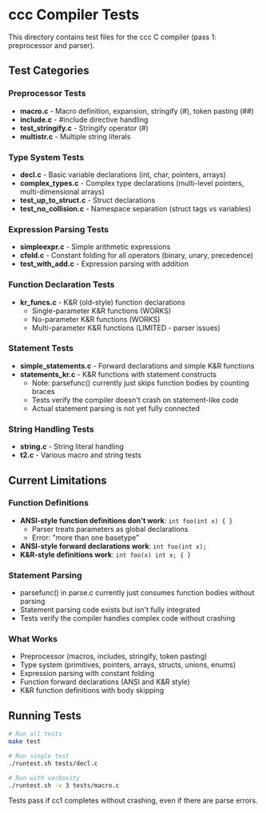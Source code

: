 # ccc Compiler Tests

This directory contains test files for the ccc C compiler (pass 1: preprocessor and parser).

## Test Categories

### Preprocessor Tests
- **macro.c** - Macro definition, expansion, stringify (#), token pasting (##)
- **include.c** - #include directive handling
- **test_stringify.c** - Stringify operator (#)
- **multistr.c** - Multiple string literals

### Type System Tests
- **decl.c** - Basic variable declarations (int, char, pointers, arrays)
- **complex_types.c** - Complex type declarations (multi-level pointers, multi-dimensional arrays)
- **test_up_to_struct.c** - Struct declarations
- **test_no_collision.c** - Namespace separation (struct tags vs variables)

### Expression Parsing Tests
- **simpleexpr.c** - Simple arithmetic expressions
- **cfold.c** - Constant folding for all operators (binary, unary, precedence)
- **test_with_add.c** - Expression parsing with addition

### Function Declaration Tests
- **kr_funcs.c** - K&R (old-style) function declarations
  - Single-parameter K&R functions (WORKS)
  - No-parameter K&R functions (WORKS)
  - Multi-parameter K&R functions (LIMITED - parser issues)

### Statement Tests
- **simple_statements.c** - Forward declarations and simple K&R functions
- **statements_kr.c** - K&R functions with statement constructs
  - Note: parsefunc() currently just skips function bodies by counting braces
  - Tests verify the compiler doesn't crash on statement-like code
  - Actual statement parsing is not yet fully connected

### String Handling Tests
- **string.c** - String literal handling
- **t2.c** - Various macro and string tests

## Current Limitations

### Function Definitions
- **ANSI-style function definitions don't work**: `int foo(int x) { }` 
  - Parser treats parameters as global declarations
  - Error: "more than one basetype"
- **ANSI-style forward declarations work**: `int foo(int x);`
- **K&R-style definitions work**: `int foo(x) int x; { }`

### Statement Parsing
- parsefunc() in parse.c currently just consumes function bodies without parsing
- Statement parsing code exists but isn't fully integrated
- Tests verify the compiler handles complex code without crashing

### What Works
- Preprocessor (macros, includes, stringify, token pasting)
- Type system (primitives, pointers, arrays, structs, unions, enums)
- Expression parsing with constant folding
- Function forward declarations (ANSI and K&R style)
- K&R function definitions with body skipping

## Running Tests

```bash
# Run all tests
make test

# Run single test
./runtest.sh tests/decl.c

# Run with verbosity
./runtest.sh -v 3 tests/macro.c
```

Tests pass if cc1 completes without crashing, even if there are parse errors.
